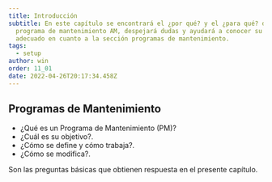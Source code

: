 ```yaml
---
title: Introducción
subtitle: En este capítulo se encontrará el ¿por qué? y el ¿para qué? del
  programa de mantenimiento AM, despejará dudas y ayudará a conocer su uso
  adecuado en cuanto a la sección programas de mantenimiento.
tags:
  - setup
author: win
order: 11_01
date: 2022-04-26T20:17:34.458Z
---
```

## Programas de Mantenimiento

- ¿Qué es un Programa de Mantenimiento (PM)?
- ¿Cuál es su objetivo?.
- ¿Cómo se define y cómo trabaja?.
- ¿Cómo se modifica?.

Son las preguntas básicas que obtienen respuesta en el presente capítulo.
